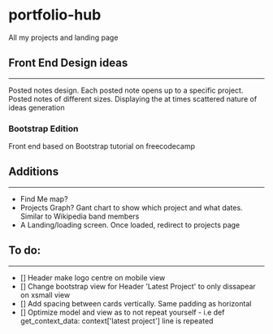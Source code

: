 # portfolio-hub
All my projects and landing page

## Front End Design ideas
---
Posted notes design. Each posted note opens up to a specific project. Posted notes of different sizes.
Displaying the at times scattered nature of ideas generation

### Bootstrap Edition
Front end based on Bootstrap tutorial on freecodecamp

## Additions
---
- Find Me map?
- Projects Graph? Gant chart to show which project and what dates. Similar to Wikipedia band members
- A Landing/loading screen. Once loaded, redirect to projects page

## To do:
---
- [] Header make logo centre on mobile view
- [] Change bootstrap view for Header 'Latest Project' to only dissapear on xsmall view
- [] Add spacing between cards vertically. Same padding as horizontal
- [] Optimize model and view as to not repeat yourself - i.e def get_context_data: context['latest project'] line is repeated